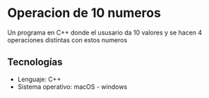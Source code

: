 # Operacion de 10 numeros

Un programa en C++ donde el ususario da 10 valores y se hacen 4 operaciones distintas con estos numeros

## Tecnologías
- Lenguaje: C++
- Sistema operativo: macOS - windows

